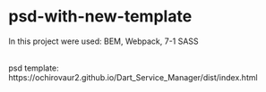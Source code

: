 # psd-with-new-template


In this project were used: BEM, Webpack, 7-1 SASS

<br> 
psd template: https://ochirovaur2.github.io/Dart_Service_Manager/dist/index.html
